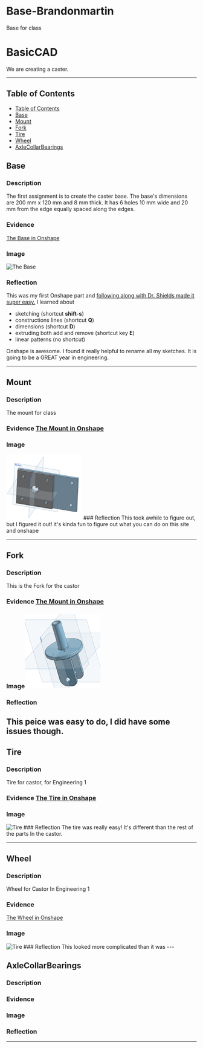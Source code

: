 # Base-Brandonmartin
Base for class




# BasicCAD

We are creating a caster.

---
## Table of Contents
* [Table of Contents](#Table-of-Contents)
* [Base](#Base)
* [Mount](#Mount)
* [Fork](#Fork)
* [Tire](#Tire)
* [Wheel](#Wheel)
* [AxleCollarBearings](#AxleCollarBearings)

## Base

### Description

The first assignment is to create the caster base.  The base's dimensions are 200 mm x 120 mm and 8 mm thick.  It has 6 holes 10 mm wide and 20 mm from the edge equally spaced along the edges.

### Evidence
[The Base in Onshape](https://cvilleschools.onshape.com/documents/f64e45cb06078b420594b944/w/d4856a8b43ea97c38dd1cd29/e/0182da7ac16cb3adbcb94880) 

### Image

<img src="https://github.com/OneCHSEngr/BasicCAD/blob/master/images/Base.jpg?raw=true" alt="The Base" width="200">

### Reflection

This was my first Onshape part and [following along with Dr. Shields made it super easy.](https://www.youtube.com/watch?v=93BFUD-HAG8&feature=emb_title&scrlybrkr=5670f0b4)  I learned about 
* sketching (shortcut **shift-s**)
* constructions lines (shortcut **Q**)
* dimensions (shortcut **D**)
* extruding both add and remove (shortcut key **E**)
* linear patterns (no shortcut)

Onshape is awesome.  I found it really helpful to rename all my sketches.  It is going to be a GREAT year in engineering.

---


## Mount

### Description 
The mount for class

### Evidence [The Mount in Onshape](https://cvilleschools.onshape.com/documents/f64e45cb06078b420594b944/w/d4856a8b43ea97c38dd1cd29/e/0182da7ac16cb3adbcb94880)


### Image
<img src="/Images/themount.jpg.png" alt="The Mount" width="200">  
### Reflection 
This took awhile to figure out, but I figured it out! 
it's kinda fun to figure out what you can do on this site and onshape

---


## Fork

### Description 
This is the Fork for the castor 

### Evidence [The Mount in Onshape](https://cvilleschools.onshape.com/documents/f64e45cb06078b420594b944/w/d4856a8b43ea97c38dd1cd29/e/311f848cb26b22b354487ef3)


### Image<img src="/Images/Fork.png" alt="The Fork" width="200">

### Reflection
This peice was easy to do, I did have some issues though. 
---


## Tire

### Description 
Tire for castor, for Engineering 1
### Evidence [The Tire in Onshape](https://cvilleschools.onshape.com/documents/f64e45cb06078b420594b944/w/d4856a8b43ea97c38dd1cd29/e/26b21cfdc2c94e54190966df)

### Image 
<img src="https://github.com/Bmartin10/BasicCAD/blob/master/Screenshot%202020-11-11%20at%201.19.42%20PM.png" alt="Tire" width="200">
### Reflection 
The tire was really easy! It's different than the rest of the parts In the castor.

---


## Wheel

### Description
Wheel for Castor In Engineering 1
### Evidence
[The Wheel in Onshape](https://cvilleschools.onshape.com/documents/f64e45cb06078b420594b944/w/d4856a8b43ea97c38dd1cd29/e/5370bdec4c81142737f33b2d)
### Image
<img src="https://github.com/Bmartin10/BasicCAD/blob/master/Screenshot%202020-11-11%20at%201.57.54%20PM.png" alt="Tire" width="200">
### Reflection
This looked more complicated than it  was
---


## AxleCollarBearings

### Description

### Evidence

### Image

### Reflection

---

